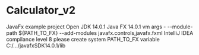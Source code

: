 # Calculator_v2
JavaFx example project
Open JDK 14.0.1
Java FX 14.0.1
vm args - --module-path ${PATH_TO_FX} --add-modules javafx.controls,javafx.fxml
IntelliJ IDEA
compilance level 8
please create system PATH_TO_FX variable C:/.../javafxSDK14.0.1/lib
